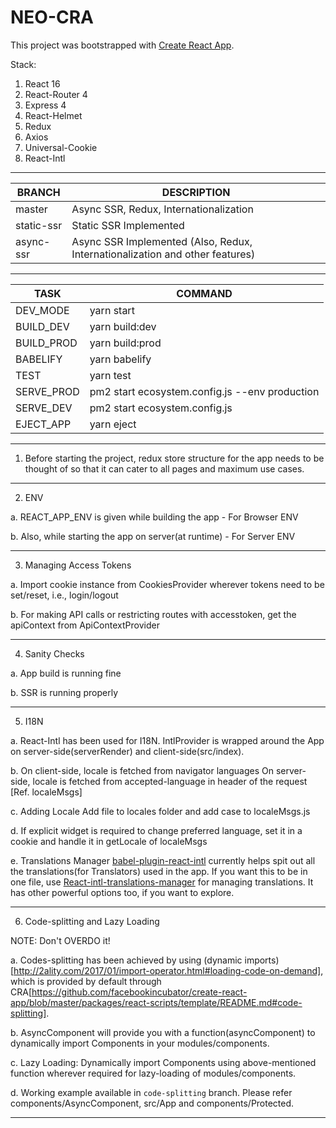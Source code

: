 # NEO-CRA

This project was bootstrapped with [Create React App](https://github.com/facebookincubator/create-react-app).

Stack:
1. React 16
2. React-Router 4
3. Express 4
4. React-Helmet
5. Redux
6. Axios
7. Universal-Cookie
8. React-Intl

---------------------------------------------

BRANCH | DESCRIPTION
------------ | -------------
master | Async SSR, Redux, Internationalization
static-ssr | Static SSR Implemented
async-ssr | Async SSR Implemented (Also, Redux, Internationalization and other features)


---------------------------------------------

TASK | COMMAND
------------ | -------------
DEV_MODE | yarn start
BUILD_DEV | yarn build:dev
BUILD_PROD | yarn build:prod
BABELIFY | yarn babelify
TEST | yarn test
SERVE_PROD | pm2 start ecosystem.config.js --env production
SERVE_DEV | pm2 start ecosystem.config.js
EJECT_APP | yarn eject

---------------------------------------------

1. Before starting the project, redux store structure for the app needs to be thought of so that it can cater to all pages and maximum use cases.

---------------------------------------------

2. ENV

a. REACT_APP_ENV is given while building the app - For Browser ENV

b. Also, while starting the app on server(at runtime) - For Server ENV

---------------------------------------------

3. Managing Access Tokens

a. Import cookie instance from CookiesProvider wherever tokens need to be set/reset, i.e., login/logout

b. For making API calls or restricting routes with accesstoken, get the apiContext from ApiContextProvider

---------------------------------------------

4. Sanity Checks

a. App build is running fine

b. SSR is running properly

---------------------------------------------

5. I18N

a. React-Intl has been used for I18N.
IntlProvider is wrapped around the App on server-side(serverRender) and client-side(src/index).

b. On client-side, locale is fetched from navigator languages
On server-side, locale is fetched from accepted-language in header of the request
[Ref. localeMsgs]

c. Adding Locale
Add file to locales folder and add case to localeMsgs.js

d. If explicit widget is required to change preferred language, set it in a cookie and handle it in getLocale of localeMsgs

e. Translations Manager
[babel-plugin-react-intl](https://github.com/yahoo/babel-plugin-react-intl) currently helps spit out all the translations(for Translators) used in the app. If you want this to be in one file, use [React-intl-translations-manager](https://github.com/GertjanReynaert/react-intl-translations-manager) for managing translations. It has other powerful options too, if you want to explore.

---------------------------------------------

6. Code-splitting and Lazy Loading

NOTE: Don't OVERDO it!

a. Codes-splitting has been achieved by using (dynamic imports)[http://2ality.com/2017/01/import-operator.html#loading-code-on-demand], which is provided by default through CRA[https://github.com/facebookincubator/create-react-app/blob/master/packages/react-scripts/template/README.md#code-splitting].

b. AsyncComponent will provide you with a function(asyncComponent) to dynamically import Components in your modules/components.

c. Lazy Loading: Dynamically import Components using above-mentioned function wherever required for lazy-loading of modules/components.

d. Working example available in `code-splitting` branch. Please refer components/AsyncComponent, src/App and components/Protected.

---------------------------------------------
